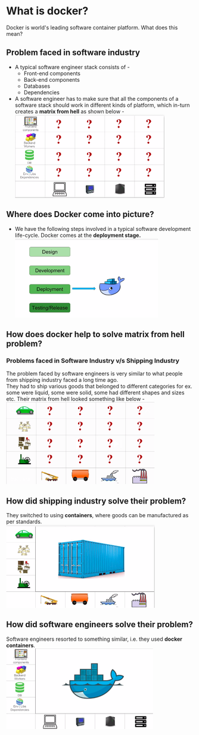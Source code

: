 # What is docker?
Docker is world's leading software container platform. What does this mean?

## Problem faced in software industry
* A typical software engineer stack consists of -
  * Front-end components
  * Back-end components
  * Databases
  * Dependencies
 * A software engineer has to make sure that all the components of a software stack should work in different kinds of platform, which in-turn creates a **matrix from hell** as shown below -
 <img src="./images/06.software_eng_problem.png"></img>

## Where does Docker come into picture?
* We have the following steps involved in a typical software development life-cycle. Docker comes at the **deployment stage.**<br>
<img src="./images/07.docker_operation_stage.png"></img>

## How does docker help to solve matrix from hell problem?
### Problems faced in Software Industry v/s Shipping Industry 
The problem faced by software engineers is very similar to what people from shipping industry faced a long time ago.<br> They had to ship various goods that belonged to different categories for ex. some were liquid, some were solid, some had different shapes and sizes etc. Their matrix from hell looked something like below - <br>
<img src="./images/05.shipping_industry_problem.png"></img><br>
## How did shipping industry solve their problem?
They switched to using **containers**, where goods can be manufactured as per standards.<br>
<img src="./images/04.shipping_industry_solved.png"></img><br>
## How did software engineers solve their problem?
Software engineers resorted to something similar, i.e. they used **docker containers**.<br>
<img src="./images/01.sw_problem_solved.png"></img><br>


